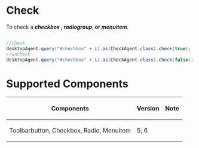 



# Check

To check a <b>*checkbox* , *radiogroup*, or *menuitem*</b>.

``` java

//check
desktopAgent.query("#chechbox" + i).as(CheckAgent.class).check(true);
//uncheck
desktopAgent.query("#chechbox" + i).as(CheckAgent.class).check(false);
```

# Supported Components

<table>
<thead>
<tr class="header">
<th><center>
<p>Components</p>
</center></th>
<th><center>
<p>Version</p>
</center></th>
<th><center>
<p>Note</p>
</center></th>
</tr>
</thead>
<tbody>
<tr class="odd">
<td><p>Toolbarbutton, Checkbox, Radio, Menuitem</p></td>
<td><p>5, 6</p></td>
<td></td>
</tr>
</tbody>
</table>

 
